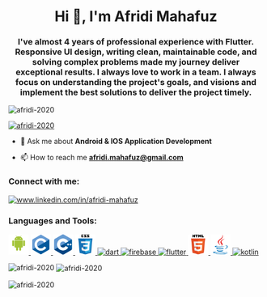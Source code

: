 <h1 align="center">Hi 👋, I'm Afridi Mahafuz</h1>
<h3 align="center">I've almost 4 years of professional experience with Flutter. Responsive UI design, writing clean, maintainable code, and solving complex problems made my journey deliver exceptional results. I always love to work in a team. I always focus on understanding the project's goals, and visions and implement the best solutions to deliver the project timely.</h3>

<p align="left"> <img src="https://komarev.com/ghpvc/?username=afridi-2020&label=Profile%20views&color=0e75b6&style=flat" alt="afridi-2020" /> </p>

<p align="left"> <a href="https://github.com/ryo-ma/github-profile-trophy"><img src="https://github-profile-trophy.vercel.app/?username=afridi-2020" alt="afridi-2020" /></a> </p>

- 💬 Ask me about **Android & IOS Application Development**

- 📫 How to reach me **afridi.mahafuz@gmail.com**

<h3 align="left">Connect with me:</h3>
<p align="left">
<a href="https://linkedin.com/in/afridi-mahafuz" target="blank"><img align="center" src="https://raw.githubusercontent.com/rahuldkjain/github-profile-readme-generator/master/src/images/icons/Social/linked-in-alt.svg" alt="www.linkedin.com/in/afridi-mahafuz" height="30" width="40" /></a>
</p>

<h3 align="left">Languages and Tools:</h3>
<p align="left"> <a href="https://developer.android.com" target="_blank" rel="noreferrer"> <img src="https://raw.githubusercontent.com/devicons/devicon/master/icons/android/android-original-wordmark.svg" alt="android" width="40" height="40"/> </a> <a href="https://www.cprogramming.com/" target="_blank" rel="noreferrer"> <img src="https://raw.githubusercontent.com/devicons/devicon/master/icons/c/c-original.svg" alt="c" width="40" height="40"/> </a> <a href="https://www.w3schools.com/cpp/" target="_blank" rel="noreferrer"> <img src="https://raw.githubusercontent.com/devicons/devicon/master/icons/cplusplus/cplusplus-original.svg" alt="cplusplus" width="40" height="40"/> </a> <a href="https://www.w3schools.com/css/" target="_blank" rel="noreferrer"> <img src="https://raw.githubusercontent.com/devicons/devicon/master/icons/css3/css3-original-wordmark.svg" alt="css3" width="40" height="40"/> </a> <a href="https://dart.dev" target="_blank" rel="noreferrer"> <img src="https://www.vectorlogo.zone/logos/dartlang/dartlang-icon.svg" alt="dart" width="40" height="40"/> </a> <a href="https://firebase.google.com/" target="_blank" rel="noreferrer"> <img src="https://www.vectorlogo.zone/logos/firebase/firebase-icon.svg" alt="firebase" width="40" height="40"/> </a> <a href="https://flutter.dev" target="_blank" rel="noreferrer"> <img src="https://www.vectorlogo.zone/logos/flutterio/flutterio-icon.svg" alt="flutter" width="40" height="40"/> </a> <a href="https://www.w3.org/html/" target="_blank" rel="noreferrer"> <img src="https://raw.githubusercontent.com/devicons/devicon/master/icons/html5/html5-original-wordmark.svg" alt="html5" width="40" height="40"/> </a> <a href="https://www.java.com" target="_blank" rel="noreferrer"> <img src="https://raw.githubusercontent.com/devicons/devicon/master/icons/java/java-original.svg" alt="java" width="40" height="40"/> </a> <a href="https://kotlinlang.org" target="_blank" rel="noreferrer"> <img src="https://www.vectorlogo.zone/logos/kotlinlang/kotlinlang-icon.svg" alt="kotlin" width="40" height="40"/> </a> </p>

<p><img align="left" src="https://github-readme-stats.vercel.app/api/top-langs?username=afridi-2020&show_icons=true&locale=en&layout=compact" alt="afridi-2020" /></p>

<p>&nbsp;<img align="center" src="https://github-readme-stats.vercel.app/api?username=afridi-2020&show_icons=true&locale=en" alt="afridi-2020" /></p>

<p><img align="center" src="https://github-readme-streak-stats.herokuapp.com/?user=afridi-2020&" alt="afridi-2020" /></p>
